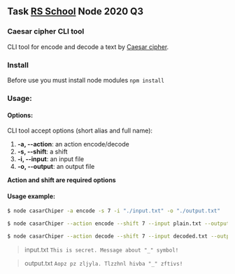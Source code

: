## Task [RS School](https://rs.school/) Node 2020 Q3

### Caesar cipher CLI tool

CLI tool for encode and decode a text by [Caesar cipher](https://en.wikipedia.org/wiki/Caesar_cipher).

### Install

Before use you must install node modules ```npm install```
                                          
### Usage:

#### Options:
CLI tool accept options (short alias and full name):

1) **-a, --action**: an action encode/decode
2) **-s, --shift**: a shift
3) **-i, --input**: an input file
4) **-o, --output**: an output file

**Action and shift are required options**

#### Usage example:

```bash
$ node casarChiper -a encode -s 7 -i "./input.txt" -o "./output.txt"
```

```bash
$ node casarChiper --action encode --shift 7 --input plain.txt --output encoded.txt
```

```bash
$ node casarChiper --action decode --shift 7 --input decoded.txt --output plain.txt
```

> input.txt
> `This is secret. Message about "_" symbol!`

> output.txt
> `Aopz pz zljyla. Tlzzhnl hivba "_" zftivs!`


